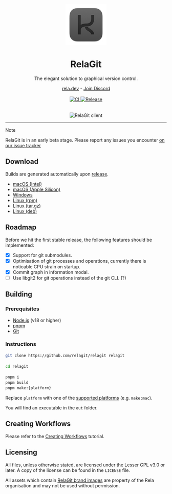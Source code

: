 <div align="center">
	<img src="./build/icon.png" alt="RelaGit logo" width="128">
	<h1>RelaGit</h1>
	<p>The elegant solution to graphical version control.</p>
	<div>
	<a href="https://rela.dev">rela.dev</a>
	-
	<a href="https://rela.dev/redirect/discord">Join Discord</a>
	</div>
	<br>
 	<div style="margin-bottom: 16px">
		<a href="https://github.com/relagit/relagit/actions/workflows/ci.yml">
			<img src="https://github.com/relagit/relagit/actions/workflows/ci.yml/badge.svg" alt="CI" />
		</a>
		<a href="https://github.com/relagit/relagit/actions/workflows/release.yml">
			<img src="https://github.com/relagit/relagit/actions/workflows/release.yml/badge.svg" alt="Release" />
		</a>
 	</div>
	<br>
	<picture>
	  <source media="(prefers-color-scheme: dark)" srcset="https://raw.githubusercontent.com/relagit/relagit/main/public/assets/preview-dark.png">
	  <source media="(prefers-color-scheme: light)" srcset="https://raw.githubusercontent.com/relagit/relagit/main/public/assets/preview-light.png">
	  <img alt="RelaGit client" src="https://raw.githubusercontent.com/relagit/relagit/main/public/assets/preview-dark.png#">
	</picture>
</div>

---

> [!NOTE]
> RelaGit is in an early beta stage. Please report any issues you encounter [on our issue tracker](https://github.com/relagit/relagit/issues/new)

## Download

Builds are generated automatically upon [release](https://github.com/relagit/relagit/releases).

-   [macOS (Intel)](https://github.com/relagit/relagit/releases/latest/download/RelaGit-mac-x64.dmg)
-   [macOS (Apple Silicon)](https://github.com/relagit/relagit/releases/latest/download/RelaGit-mac-arm64.dmg)
-   [Windows](https://github.com/relagit/relagit/releases/latest/download/RelaGit-win.zip)
-   [Linux (rpm)](https://github.com/relagit/relagit/releases/latest/download/RelaGit-linux.rpm)
-   [Linux (tar.gz)](https://github.com/relagit/relagit/releases/latest/download/RelaGit-linux.tar.gz)
-   [Linux (deb)](https://github.com/relagit/relagit/releases/latest/download/RelaGit-linux.deb)

## Roadmap

Before we hit the first stable release, the following features should be implemented:

-   [x] Support for git submodules.
-   [x] Optimisation of git processes and operations, currently there is noticable CPU strain on startup.
-   [x] Commit graph in information modal.
-   [ ] Use libgit2 for git operations instead of the git CLI. (?)

## Building

### Prerequisites

-   [Node.js](https://nodejs.org/en/) (v18 or higher)
-   [pnpm](https://pnpm.io/)
-   [Git](https://git-scm.com/)

### Instructions

```bash
git clone https://github.com/relagit/relagit relagit

cd relagit

pnpm i
pnpm build
pnpm make:{platform}
```

Replace `platform` with one of the [supported platforms](https://github.com/relagit/relagit/blob/main/package.json#L19-L21) (e.g. `make:mac`).

You will find an executable in the `out` folder.

## Creating Workflows

Please refer to the [Creating Workflows](https://rela.dev/docs/workflows/creating-workflows) tutorial.

## Licensing

All files, unless otherwise stated, are licensed under the Lesser GPL v3.0 or later. A copy of the license can be found in the `LICENSE` file.

All assets which contain [RelaGit brand images](https://rela.dev/docs/press/branding) are property of the Rela organisation and may not be used without permission.